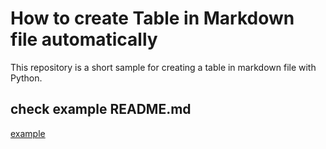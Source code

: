 # How to create Table in Markdown file automatically

This repository is a short sample for creating a table in markdown file with Python.

## check example README.md

[example](example/)
